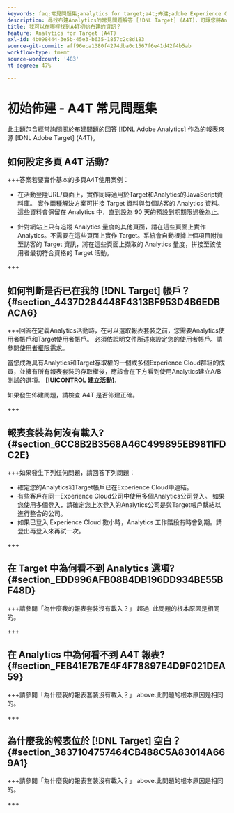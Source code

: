 ```yaml
---
keywords: faq;常見問題集;analytics for target;a4t;佈建;adobe Experience Cloud
description: 尋找布建Analytics的常見問題解答 [!DNL Target] (A4T)，可讓您將Analytics報表用於 [!DNL Target] 活動。
title: 我可以在哪裡找到A4T初始布建的資訊？
feature: Analytics for Target (A4T)
exl-id: 4b098444-3e5b-45e3-b635-1857c2c8d183
source-git-commit: aff96eca1380f4274dba0c1567f6e41d42f4b5ab
workflow-type: tm+mt
source-wordcount: '483'
ht-degree: 47%

---
```


# 初始佈建 - A4T 常見問題集

此主題包含經常詢問關於布建問題的回答 [!DNL Adobe Analytics] 作為的報表來源 [!DNL Adobe Target] (A4T)。

## 如何設定多頁 A4T 活動?

+++答案若要實作基本的多頁A4T使用案例：

* 在活動登陸URL/頁面上，實作同時適用於Target和Analytics的JavaScript資料庫。 實作兩種解決方案可拼接 Target 資料與每個訪客的 Analytics 資料。這些資料會保留在 Analytics 中，直到設為 90 天的預設到期期限過後為止。

* 針對網站上只有追蹤 Analytics 量度的其他頁面，請在這些頁面上實作 Analytics。不需要在這些頁面上實作 Target。系統會自動根據上個項目附加至訪客的 Target 資訊，將在這些頁面上擷取的 Analytics 量度，拼接至該使用者最初符合資格的 Target 活動。

+++

## 如何判斷是否已在我的 [!DNL Target] 帳戶？ {#section_4437D284448F4313BF953D4B6EDBACA6}

+++回答在定義Analytics活動時，在可以選取報表套裝之前，您需要Analytics使用者帳戶和Target使用者帳戶。 必須依說明文件所述來設定您的使用者帳戶。請參閱[使用者權限需求](/help/main/c-integrating-target-with-mac/a4t/account-reqs.md#concept_4BC06CAB00BF46FF9362AFE98656B083)。

當您成為具有Analytics和Target存取權的一個或多個Experience Cloud群組的成員，並擁有所有報表套裝的存取權後，應該會在下方看到使用Analytics建立A/B測試的選項。 **[!UICONTROL 建立活動]**.

如果發生佈建問題，請檢查 A4T 是否佈建正確。

+++

## 報表套裝為何沒有載入? {#section_6CC8B2B3568A46C499895EB9811FDC2E}

+++如果發生下列任何問題，請回答下列問題：

* 確定您的Analytics和Target帳戶已在Experience Cloud中連結。
* 有些客戶在同一Experience Cloud公司中使用多個Analytics公司登入。 如果您使用多個登入，請確定您上次登入的Analytics公司是與Target帳戶繫結以進行整合的公司。
* 如果已登入 Experience Cloud 數小時，Analytics 工作階段有時會到期。請登出再登入來再試一次。

+++

## 在 Target 中為何看不到 Analytics 選項? {#section_EDD996AFB08B4DB196DD934BE55BF48D}

+++請參閱「為什麼我的報表套裝沒有載入？」 超過. 此問題的根本原因是相同的。

+++

## 在 Analytics 中為何看不到 A4T 報表? {#section_FEB41E7B7E4F4F78897E4D9F021DEA59}

+++請參閱「為什麼我的報表套裝沒有載入？」 above.此問題的根本原因是相同的。

+++

## 為什麼我的報表位於 [!DNL Target] 空白？ {#section_3837104757464CB488C5A83014A669A1}

+++請參閱「為什麼我的報表套裝沒有載入？」 above.此問題的根本原因是相同的。

+++
